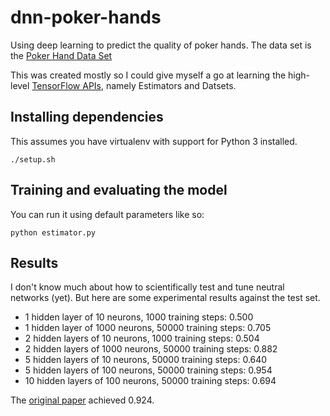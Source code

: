 # dnn-poker-hands
Using deep learning to predict the quality of poker hands. The data set is the [Poker Hand Data Set](http://archive.ics.uci.edu/ml/datasets/Poker+Hand)

This was created mostly so I could give myself a go at learning the high-level [TensorFlow APIs](https://www.tensorflow.org/), namely Estimators and Datsets. 

## Installing dependencies

This assumes you have virtualenv with support for Python 3 installed.

```
./setup.sh
```

## Training and evaluating the model

You can run it using default parameters like so:

```
python estimator.py 
```

## Results

I don't know much about how to scientifically test and tune neutral networks (yet). But here are some experimental results against the test set.

* 1 hidden layer of 10 neurons, 1000 training steps: 0.500
* 1 hidden layer of 1000 neurons, 50000 training steps: 0.705
* 2 hidden layers of 10 neurons, 1000 training steps: 0.504
* 2 hidden layers of 1000 neurons, 50000 training steps: 0.882
* 5 hidden layers of 10 neurons, 50000 training steps: 0.640
* 5 hidden layers of 100 neurons, 50000 training steps: 0.954
* 10 hidden layers of 100 neurons, 50000 training steps: 0.694

The [original paper](https://eembdersler.files.wordpress.com/2010/09/2014913024-gokaydisken-project.pdf) achieved 0.924.
